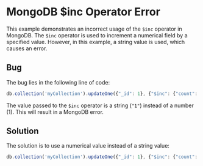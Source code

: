 # MongoDB $inc Operator Error
This example demonstrates an incorrect usage of the `$inc` operator in MongoDB. The `$inc` operator is used to increment a numerical field by a specified value. However, in this example, a string value is used, which causes an error.

## Bug
The bug lies in the following line of code:
```javascript
db.collection('myCollection').updateOne({"_id": 1}, {"$inc": {"count": "1"}});
```
The value passed to the `$inc` operator is a string (`"1"`) instead of a number (1).  This will result in a MongoDB error.

## Solution
The solution is to use a numerical value instead of a string value:
```javascript
db.collection('myCollection').updateOne({"_id": 1}, {"$inc": {"count": 1}});
```